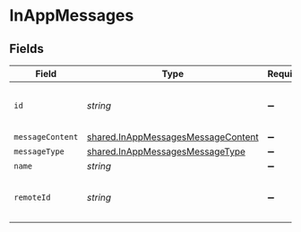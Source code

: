 # InAppMessages


## Fields

| Field                                                                                           | Type                                                                                            | Required                                                                                        | Description                                                                                     | Example                                                                                         |
| ----------------------------------------------------------------------------------------------- | ----------------------------------------------------------------------------------------------- | ----------------------------------------------------------------------------------------------- | ----------------------------------------------------------------------------------------------- | ----------------------------------------------------------------------------------------------- |
| `id`                                                                                            | *string*                                                                                        | :heavy_minus_sign:                                                                              | Unique identifier                                                                               | 8187e5da-dc77-475e-9949-af0f1fa4e4e3                                                            |
| `messageContent`                                                                                | [shared.InAppMessagesMessageContent](../../../sdk/models/shared/inappmessagesmessagecontent.md) | :heavy_minus_sign:                                                                              | N/A                                                                                             |                                                                                                 |
| `messageType`                                                                                   | [shared.InAppMessagesMessageType](../../../sdk/models/shared/inappmessagesmessagetype.md)       | :heavy_minus_sign:                                                                              | N/A                                                                                             |                                                                                                 |
| `name`                                                                                          | *string*                                                                                        | :heavy_minus_sign:                                                                              | N/A                                                                                             |                                                                                                 |
| `remoteId`                                                                                      | *string*                                                                                        | :heavy_minus_sign:                                                                              | Provider's unique identifier                                                                    | 8187e5da-dc77-475e-9949-af0f1fa4e4e3                                                            |